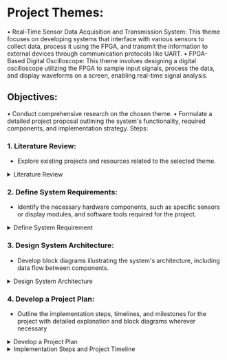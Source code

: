 # Project Themes:
•  Real-Time Sensor Data Acquisition and Transmission System: This theme focuses on developing systems that interface with various sensors to collect data, process it using the FPGA, and transmit the information to external devices through communication protocols like UART.
•  FPGA-Based Digital Oscilloscope: This theme involves designing a digital oscilloscope utilizing the FPGA to sample input signals, process the data, and display waveforms on a screen, enabling real-time signal analysis.
 
## Objectives:
•	Conduct comprehensive research on the chosen theme.
•	Formulate a detailed project proposal outlining the system's functionality, required components, and implementation strategy.
Steps:
### 1. Literature Review:
-	Explore existing projects and resources related to the selected theme.
<details>
<summary>Literature Review</summary>

There are several open-source projects available for iCE40 FPGAs, particularly for educational purposes and various applications, including digital oscilloscopes. Below are noteworthy projects and resources:

#### IceStorm
- **Description**: IceStorm is an open-source toolchain for Lattice iCE40 FPGAs, providing synthesis, place-and-route, and programming utilities.
- **Repository**: [IceStorm GitHub Repository](https://github.com/cliffordwolf/icestorm)
- **Features**: It includes examples that help you understand how to use iCE40 devices, supporting Verilog code, and comprehensive documentation.

#### iCE40 Oscilloscope Projects
- **TinyFPGA**: The TinyFPGA project, which supports iCE40 chips, includes examples for building a simple oscilloscope.
  - **Repository**: [TinyFPGA Projects](https://github.com/tinyfpga/TinyFPGA-BX)
  - **Example**: Look for projects utilizing the ADC and displaying captured signals on an LED matrix or small screen.

#### iCE40 Video (ICE40-VGA)
- **Description**: This project showcases how to use iCE40 FPGAs for video applications, which can include generating waveform displays similar to those seen on oscilloscopes.
- **Repository**: [ice40-vga GitHub](https://github.com/LEDing/ice40-vga)
- **Features**: While not a direct oscilloscope, the project provides insights into waveform generation.

#### OpenOCD/FPGA Support
- **Description**: Open On-Chip Debugger (OpenOCD) supports various debugging methods and can interact with FPGA designs.
- **Repository**: [OpenOCD GitHub](https://github.com/ntfreak/openocd)
- **Usage**: Useful for debugging designs running on iCE40s, especially when developing more complex logic including ADC interfaces.

#### Lattice Semiconductor Resources
- **Description**: Lattice provides several application design examples that showcase how to effectively use their FPGAs, including educational projects.
- **Website**: [Lattice Design Resources](https://www.latticesemi.com/en/solutions/design-resources)
- **Examples**: These often come with design files and educational materials, although not all are open source.

#### Community and Forums
- **Hackaday.io**: Browse for iCE40 projects and tutorials where users share designs, including oscilloscopes and other signal processing tools.
- **FPGA Forums**: Online communities can be valuable resources to find user-generated content and projects.

#### GitHub and Other Public Repositories
- Search GitHub for repositories specifically mentioning "iCE40 oscilloscope" or "iCE40 ADC". Users frequently share educational projects that can be inspirations or direct implementations.

These projects and resources provide an excellent foundation for learning about using iCE40 FPGAs in digital signal processing applications. They can also serve as inspiration for your own designs, especially if you're focusing on building a digital oscilloscope or similar educational project. Refer to the documentation associated with each project for guidance on setup and implementation.
</details>

### 2.	Define System Requirements:
-	Identify the necessary hardware components, such as specific sensors or display modules, and software tools required for the project.
<details>
<summary>Define System Requirement</summary>

# Hardware and Software Components for Digital Oscilloscope Project

## Hardware Components

### 1. iCE40 FPGA Development Board
- **Recommendation**: TinyFPGA BX or iCE40 UltraPlus Breakout Board
  - **Features**: Low power consumption, reasonable I/O capabilities, easy prototyping.
  - **Usage**: Acts as the main processing unit for collecting and processing ADC data.

### 2. Analog-to-Digital Converter (ADC)
- **Recommendation**: Microchip MCP3201
  - **Resolution**: 12-bit
  - **Sampling Rate**: Up to 100 kSPS
  - **Interface**: SPI (Serial Peripheral Interface)
  - **Usage**: Converts analog signals to digital form, allowing the FPGA to process the data.

### 3. DDR4 Memory Module
- **Recommendation**: Micron MT40A256M16 (4Gb DDR4 SDRAM)
  - **Features**: Sufficient capacity for storing sampled data.
  - **Usage**: Stores collected ADC data for further processing and display.

### 4. Power Supply
- **Recommendation**: 5V DC power supply or battery pack suitable for portable use.
  - **Usage**: Powers the development board, ADC, and any additional components like displays.

### 5. Display Module
- **Recommendation**: OLED or LCD Display (e.g., 128x64 OLED display)
  - **Interface**: I2C or SPI (based on the display chosen)
  - **Usage**: Displays waveform visualizations of the captured signals from the ADC.

### 6. Prototyping Accessories
- **Breadboard**: For prototyping connections between the FPGA, ADC, and other components.
- **Jumper wires**: For making electrical connections between components.
- **Resistors, capacitors, and other passive components**: As needed for signal conditioning or filtering.

### 7. Sensors (Optional)
- **Signal Probes**: For measuring various signals (e.g., oscilloscopes probes).
- **Other sensors**: Depending on the application, you may add temperature or other sensors for expanded functionality.

## Software Tools

### 1. FPGA Development Tools
- **Lattice iCEcube2**: 
  - **Features**: Design entry, synthesis, place & route, and programming for iCE40 FPGAs.
  - **Usage**: Primary tool for developing and programming the FPGA.

- **IceStorm Toolchain**: 
  - **Features**: Open-source toolchain for Lattice iCE40 FPGAs.
  - **Usage**: Includes synthesis, place-and-route tools, and programming utility for free.

### 2. Simulation and Verification Tools
- **ModelSim or GHDL**: 
  - **Usage**: For simulating HDL code ensuring that your design works as intended before hardware implementation.
  
### 3. Code Development
- **Verilog/VHDL IDE**: 
  - **Recommendation**: A text editor or IDE such as Visual Studio Code with HDMI extensions or dedicated tools like Gedit, VIM, etc.
  - **Usage**: Write and edit Verilog or VHDL code for the FPGA design.

### 4. Configuration and Programming Tools
- **OpenOCD**: 
  - **Features**: Open On-Chip Debugger for programming and debugging.
  - **Usage**: Load the compiled design onto the FPGA and handle any debugging during development.

### 5. Libraries and Frameworks
- **FPGA Libraries**: Depending on your choice of ADC, you may need libraries for interfacing with SPI or I2C.
- **Display Libraries**: Libraries for managing graphics on the display module (e.g., u8g2 for OLED displays).

## Conclusion
This outline provides a comprehensive list of hardware components and software tools to build a digital oscilloscope with an iCE40 FPGA. Ensure to validate each component's compatibility with your overall design, and refer to datasheets and manuals for specific implementation details.

</details>

### 3.	Design System Architecture:
-	Develop block diagrams illustrating the system's architecture, including data flow between components.

<details>
    <summary>Design System Architecture</summary>
 
   ![Digital Oscilloscope 2](https://github.com/user-attachments/assets/d7faa2c4-c7af-4944-9089-d3054f9e62b5)
  
</details>

### 4.	Develop a Project Plan:
- Outline the implementation steps, timelines, and milestones for the project with detailed explanation and block diagrams wherever necessary
<details>
<summary>Develop a Project Plan</summary>

# Project Proposal: Development of a Digital Oscilloscope Using iCE40 FPGA

## 1. Introduction

### 1.1 Background
Digital oscilloscopes are vital tools for electronics engineers, enabling the visualization of voltage signals as waveforms over time. This project aims to design and develop a basic digital oscilloscope using an Lattice iCE40 FPGA, emphasizing educational purposes and hands-on learning in digital signal processing, FPGA design, and data acquisition.

### 1.2 Objective
The main objective of this project is to build a functional digital oscilloscope capable of capturing and displaying analog signals using an ADC interfaced with the iCE40 FPGA and a display module.

## 2. Project Scope

This project encompasses:
- Selection of appropriate hardware components, including ADCs, memory, and display modules.
- Development of firmware to interface with the components using Verilog/VHDL.
- Design of the system architecture including data flow diagrams and block diagrams.
- Testing and validation of the oscilloscope functionality.

## 3. Hardware Components

### 3.1 Main Components
- **iCE40 FPGA Development Board**
  - Example: TinyFPGA BX or iCE40 UltraPlus Breakout Board
- **Analog-to-Digital Converter (ADC)**
  - Example: Microchip MCP3201 (12-bit resolution, 100 kSPS)
- **DDR4 Memory Module**
  - Example: Micron MT40A256M16 (4Gb DDR4 SDRAM)
- **Display Module**
  - Example: 128x64 OLED display (I2C or SPI interface)
- **Power Supply**
  - 5V DC power supply or battery pack

### 3.2 Additional Components
- Signal probes for input measurement
- Breadboard and jumper wires for connections
- Resistors, capacitors, and other passive components for signal conditioning

## 4. Software Tools

### 4.1 Development Environment
- **Lattice iCEcube2**: Design entry and FPGA programming tool.
- **IceStorm Toolchain**: Open-source toolchain for Lattice iCE40 FPGAs.
- **Simulation Tools**: ModelSim or GHDL for simulating Verilog/VHDL designs.
- **OpenOCD**: For programming and debugging the FPGA.

### 4.2 Code Libraries
- Libraries for managing I2C or SPI communications for display and ADC interaction.

## 5. Project Timeline

| Phase                     | Task                                   | Duration    |
|---------------------------|----------------------------------------|-------------|
| Phase 1: Design & Research| Research components and functionalities| 2 weeks     |
| Phase 2: Hardware Setup   | Assemble hardware components           | 1 week      |
| Phase 3: Firmware Development| Implement ADC and DDR4 interface logic| 3 weeks     |
| Phase 4: Testing          | Validate functionality and performance | 2 weeks     |
| Phase 5: Documentation    | Compile findings and create user manuals| 1 week      |
| **Total Duration**        |                                        | **9 weeks** |

## 6. Expected Outcomes

- A functional digital oscilloscope that can visualize waveforms from analog signals.
- An educational experience in FPGA development, digital signal processing, and hardware integration.
- Documentation and user manuals providing insights into setup and operation.

## 7. Budget Estimate

| Item                       | Cost Estimate |
|----------------------------|---------------|
| iCE40 FPGA Development Board| $30-50       |
| ADC Module                 | $10-20       |
| DDR4 Memory Module         | $20-30       |
| Display Module             | $5-15        |
| Miscellaneous Components    | $10-20       |
| **Total Estimated Cost**   | **$85-155**  |

## 8. Conclusion

This project seeks to bridge the gap between theoretical knowledge in electronics and practical application through hands-on development of a digital oscilloscope. By utilizing readily available components and open-source tools, the project is approachable and educationally beneficial, preparing participants for more advanced projects in embedded systems and digital signal processing.

## 9. References

- Lattice Semiconductor: iCE40 Products
- Microchip Technology: MCP3201 ADC Datasheet
- Micron Technology: MT40A256M16 DDR4 Datasheet
- Display Module Manufacturer Documentation
</details>


<details>
<summary>Implementation Steps and Project Timeline</summary>

## Implementation Steps

### 1. Research and Design (Weeks 1-2)
- **Tasks**:
  - Research various ADC options to determine which best fits project specifications (e.g., resolution, sampling rate).
  - Study the capabilities and limitations of the iCE40 FPGA to understand how to implement the design.
  - Define the overall architecture and data flow of the digital oscilloscope.
  
- **Deliverables**:
  - Comprehensive research report outlining selected components.
  - Initial system architecture diagram.

### 2. Component Selection (Week 3)
- **Tasks**:
  - Select the following components:
    - FPGA Development Board
    - ADC module
    - DDR4 memory chip
    - Display module (OLED/LCD)
  - Place orders for the selected components, considering delivery times.

- **Deliverables**:
  - Bill of materials (BOM) including all components with specifications.
  - Confirmation of orders placed with suppliers.

### 3. Hardware Setup (Week 4)
- **Tasks**:
  - Assemble all hardware components on a breadboard or custom PCB.
  - Create clear wiring diagrams to illustrate connections between the FPGA, ADC, and other peripherals.
  - Implement proper power supply connections to ensure all components are powered appropriately.

- **Deliverables**:
  - Completed hardware prototype.
  - Wiring diagram documentation.

### 4. Firmware Development (Weeks 5-7)
- **Tasks**:
  - Develop Verilog/VHDL code for the following:
    - ADC Interface Logic: Handle ADC data acquisition.
    - FIFO Buffer Logic: Buffer data to manage rate differences between the ADC and DDR4.
    - DDR4 Controller: Manage read/write operations with the DDR4 memory.
    - Display Controller: Convert digital data into a visual representation for the display.

- **Deliverables**:
  - Complete firmware source code.
  - Code documentation and comments.

### 5. Simulation & Testing (Weeks 8-9)
- **Tasks**:
  - Simulate individual components using a simulation tool like ModelSim or GHDL to verify functionality.
  - Perform unit tests on firmware modules to confirm correct behavior.
  - Integrate firmware into the FPGA and test the complete system using various input signals.

- **Deliverables**:
  - Simulation results confirming component functionality.
  - Verification and validation report on system performance.

### 6. Calibration & Validation (Weeks 10-11)
- **Tasks**:
  - Calibrate the oscilloscope with known signal inputs using a function generator.
  - Validate output signal accuracy and ensure the design meets performance requirements.
  - Make adjustments to firmware algorithms as needed based on testing results.

- **Deliverables**:
  - Calibration report detailing the accuracy of measurements.
  - Final validation results showing successful operation of the oscilloscope.

### 7. Documentation (Week 12)
- **Tasks**:
  - Compile a user manual detailing how to operate the oscilloscope, including setup, functions, and troubleshooting.
  - Document design decisions, code comments, and findings from the project.
  - Prepare final presentation materials summarizing project outcomes.

## Project Plan: Digital Oscilloscope Development Using iCE40 FPGA

### Objective
Develop a digital oscilloscope that captures and displays analog signals using an iCE40 FPGA, an ADC, and a display module. The project will provide hands-on experience in FPGA design, digital signal processing, and component integration.

### Project Phases and Timeline

| Phase                      | Tasks                                                     | Duration       | Start Date   | End Date     | Responsible   | Resources Required                                  |
|----------------------------|----------------------------------------------------------|----------------|--------------|--------------|---------------|-----------------------------------------------------|
| **Phase 1: Research & Design**    | - Research ADC options and specifications<br>- Research FPGA capabilities<br>- Define system architecture and requirements | 2 weeks       | 05/01/2025   | 05/14/2025   | Team Member 1 | Internet access, component datasheets, design software (e.g., draw.io) |
| **Phase 2: Component Selection** | - Select hardware components (ADC, FPGA, DDR4, Display)<br>- Order components and confirm delivery dates          | 1 week        | 05/15/2025   | 05/21/2025   | Team Member 2 | Component suppliers (e.g., Digi-Key, Mouser), budget for purchasing |
| **Phase 3: Hardware Setup**      | - Assemble the hardware prototype on breadboard<br>- Create wiring diagrams<br>- Ensure proper power supply connections  | 1 week        | 05/22/2025   | 05/28/2025   | Team Member 1 | Breadboard, jumper wires, power supply, multimeter for testing |
| **Phase 4: Firmware Development**| - Implement ADC interface logic in Verilog/VHDL<br>- Develop FIFO buffer logic<br>- Write DDR4 controller logic<br>- Implement display controller logic | 3 weeks       | 05/29/2025   | 06/18/2025   | Team Member 3 | FPGA development environment (iCEcube2, IceStorm), simulation tools (e.g., ModelSim), code libraries |
| **Phase 5: Simulation & Testing**| - Simulate individual components (ADC interface, buffers)<br>- Perform unit tests on firmware modules<br>- Integrate components and test the complete system | 2 weeks       | 06/19/2025   | 07/02/2025   | Team Member 3 | Simulation tools (e.g., ModelSim or GHDL), testing equipment (oscilloscope, logic analyzer) |
| **Phase 6: Calibration & Validation** | - Calibrate the oscilloscope against known signals<br>- Validate signal accuracy and functionality<br>- Adjust firmware algorithms as necessary | 2 weeks   | 07/03/2025   | 07/16/2025   | Team Member 1 | Calibration signals (function generator), existing oscilloscope for reference, testing protocols |
| **Phase 7: Documentation**      | - Create user manual for the oscilloscope<br>- Document design decisions and code comments<br>- Compile findings into a final report | 1 week        | 07/17/2025   | 07/23/2025   | Team Member 2 | Document editing software (e.g., Google Docs, LaTeX), presentations software |
| **Phase 8: Presentation & Review** | - Prepare presentation materials<br>- Present project outcomes to stakeholders<br>- Gather feedback and suggestions for improvement | 1 week        | 07/24/2025   | 07/30/2025   | All Team Members | Presentation software (e.g., PowerPoint, Google Slides), feedback tools |

### Total Project Duration
- **Duration**: 12 weeks
- **Start Date**: 05/01/2025
- **End Date**: 07/30/2025

### Milestones
- **Milestone 1**: Completion of research and design phase (05/14/2025)
- **Milestone 2**: Hardware components selected and ordered (05/21/2025)
- **Milestone 3**: Hardware prototype successfully assembled (05/28/2025)
- **Milestone 4**: Firmware development completed (06/18/2025)
- **Milestone 5**: Successful testing and validation of the oscilloscope (07/16/2025)
- **Milestone 6**: Final documentation and presentation prepared (07/30/2025)

### Team Roles
- **Team Member 1**: Research, Hardware setup, Calibration
- **Team Member 2**: Component selection, Documentation, General support
- **Team Member 3**: Firmware development, Simulation/testing
  
</details>

